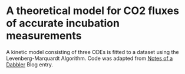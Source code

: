 # A theoretical model for CO2 fluxes of accurate incubation measurements


A kinetic model consisting of three ODEs is fitted to a dataset using the Levenberg-Marquardt Algorithm.
Code was adapted from [Notes of a Dabbler](https://notesofdabbler.wordpress.com/2013/06/30/learning-r-parameter-fitting-for-models-involving-differential-equations/) Blog entry.


